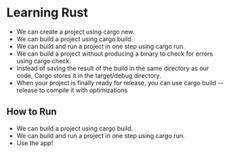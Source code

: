 # Learning Rust

- We can create a project using cargo new.
- We can build a project using cargo build.
- We can build and run a project in one step using cargo run.
- We can build a project without producing a binary to check for errors using cargo check.
- Instead of saving the result of the build in the same directory as our code, Cargo stores  it in the target/debug directory.
- When your project is finally ready for release, you can use cargo build --release to compile it with optimizations

## How to Run
- We can build a project using cargo build.
- We can build and run a project in one step using cargo run.
- Use the app!

